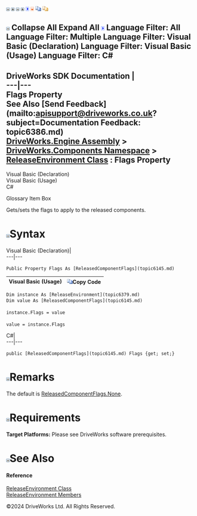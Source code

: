 ![](dotnetimages/collapse.gif) ![](dotnetimages/expand.gif) ![](dotnetimages/collapse.gif) ![](dotnetimages/expand.gif) ![](dotnetimages/drpdown.gif) ![](dotnetimages/drpdown_orange.gif) ![](dotnetimages/copycode.gif) ![](dotnetimages/copycodeHighlight.gif)

![](dotnetimages/collapse.gif) Collapse All Expand All ![](dotnetimages/drpdown.gif) Language Filter: All  Language Filter: Multiple  Language Filter: Visual Basic (Declaration) Language Filter: Visual Basic (Usage) Language Filter: C#  
---  
DriveWorks SDK Documentation  |   
---|---  
Flags Property   
See Also [Send Feedback](mailto:apisupport@driveworks.co.uk?subject=Documentation Feedback: topic6386.md)  
[DriveWorks.Engine Assembly](topic2156.md) > [DriveWorks.Components Namespace](topic6089.md) > [ReleaseEnvironment Class](topic6379.md) : Flags Property  
---  
  
Visual Basic (Declaration)    
Visual Basic (Usage)    
C# 

Glossary Item Box

Gets/sets the flags to apply to the released components. 

# ![](dotnetimages/collapse.gif)Syntax

Visual Basic (Declaration)|   
---|---  
      
    
    Public Property Flags As [ReleasedComponentFlags](topic6145.md)  
  
Visual Basic (Usage)| ![](dotnetimages/copycode.gif)Copy Code  
---|---  
      
    
    Dim instance As [ReleaseEnvironment](topic6379.md)
    Dim value As [ReleasedComponentFlags](topic6145.md)
     
    instance.Flags = value
     
    value = instance.Flags  
  
C#|   
---|---  
      
    
    public [ReleasedComponentFlags](topic6145.md) Flags {get; set;}  
  
# ![](dotnetimages/collapse.gif)Remarks

The default is [ReleasedComponentFlags.None](topic6145.md).

# ![](dotnetimages/collapse.gif)Requirements

**Target Platforms:** Please see DriveWorks software prerequisites.

# ![](dotnetimages/collapse.gif)See Also

#### Reference

[ReleaseEnvironment Class](topic6379.md)   
[ReleaseEnvironment Members](topic6380.md)

©2024 DriveWorks Ltd. All Rights Reserved.
